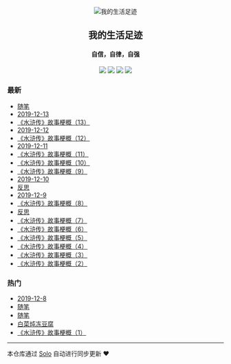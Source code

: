 <p align="center"><img alt="我的生活足迹" src="https://static.b3log.org/images/brand/solo-32.png"></p><h2 align="center">
我的生活足迹
</h2>

<h4 align="center">自信，自律，自强</h4>
<p align="center"><a title="我的生活足迹" target="_blank" href="https://github.com/dayong3726/solo-blog"><img src="https://img.shields.io/github/last-commit/dayong3726/solo-blog.svg?style=flat-square&color=FF9900"></a>
<a title="GitHub repo size in bytes" target="_blank" href="https://github.com/dayong3726/solo-blog"><img src="https://img.shields.io/github/repo-size/dayong3726/solo-blog.svg?style=flat-square"></a>
<a title="Solo Version" target="_blank" href="https://github.com/88250/solo/releases"><img src="https://img.shields.io/badge/solo-3.6.7-f1e05a.svg?style=flat-square&color=blueviolet"></a>
<a title="Hits" target="_blank" href="https://github.com/88250/hits"><img src="https://hits.b3log.org/dayong3726/solo-blog.svg"></a></p>

### 最新

* [随笔](http://myfish.iicp.net:1225/articles/2019/12/13/1576230251570.html)
* [2019-12-13](http://myfish.iicp.net:1225/articles/2019/12/13/1576227532235.html)
* [《水浒传》故事梗概（13）](http://myfish.iicp.net:1225/articles/2019/12/12/1576109305840.html)
* [2019-12-12](http://myfish.iicp.net:1225/articles/2019/12/12/1576104250659.html)
* [《水浒传》故事梗概（12） ](http://myfish.iicp.net:1225/articles/2019/12/11/1576013613702.html)
* [2019-12-11](http://myfish.iicp.net:1225/articles/2019/12/11/1576011362067.html)
* [《水浒传》故事梗概（11） ](http://myfish.iicp.net:1225/articles/2019/12/10/1575973667653.html)
* [《水浒传》故事梗概（10） ](http://myfish.iicp.net:1225/articles/2019/12/10/1575931079040.html)
* [《水浒传》故事梗概（9） ](http://myfish.iicp.net:1225/articles/2019/12/10/1575928741032.html)
* [2019-12-10](http://myfish.iicp.net:1225/articles/2019/12/10/1575926644543.html)
* [反思](http://myfish.iicp.net:1225/articles/2019/12/09/1575903154723.html)
* [2019-12-9](http://myfish.iicp.net:1225/articles/2019/12/09/1575844786147.html)
* [《水浒传》故事梗概（8） ](http://myfish.iicp.net:1225/articles/2019/12/09/1575844096255.html)
* [反思](http://myfish.iicp.net:1225/articles/2019/12/08/1575814785579.html)
* [《水浒传》故事梗概（7） ](http://myfish.iicp.net:1225/articles/2019/12/08/1575812482455.html)
* [《水浒传》故事梗概（6） ](http://myfish.iicp.net:1225/articles/2019/12/08/1575803912471.html)
* [《水浒传》故事梗概（5） ](http://myfish.iicp.net:1225/articles/2019/12/08/1575800723974.html)
* [《水浒传》故事梗概（4）](http://myfish.iicp.net:1225/articles/2019/12/08/1575796966862.html)
* [《水浒传》故事梗概（3） ](http://myfish.iicp.net:1225/articles/2019/12/08/1575792713030.html)
* [《水浒传》故事梗概（2）](http://myfish.iicp.net:1225/articles/2019/12/08/1575790931191.html)

### 热门

* [2019-12-8](http://myfish.iicp.net:1225/articles/2019/12/08/1575769928103.html)
* [随笔](http://myfish.iicp.net:1225/articles/2019/12/08/1575775891521.html)
* [随笔](http://myfish.iicp.net:1225/articles/2019/12/08/1575765617406.html)
* [白菜炖冻豆腐](http://myfish.iicp.net:1225/articles/2019/12/08/1575779745774.html)
* [《水浒传》故事梗概（1）](http://myfish.iicp.net:1225/articles/2019/12/08/1575790631979.html)



---

本仓库通过 [Solo](https://github.com/88250/solo) 自动进行同步更新 ❤️ 